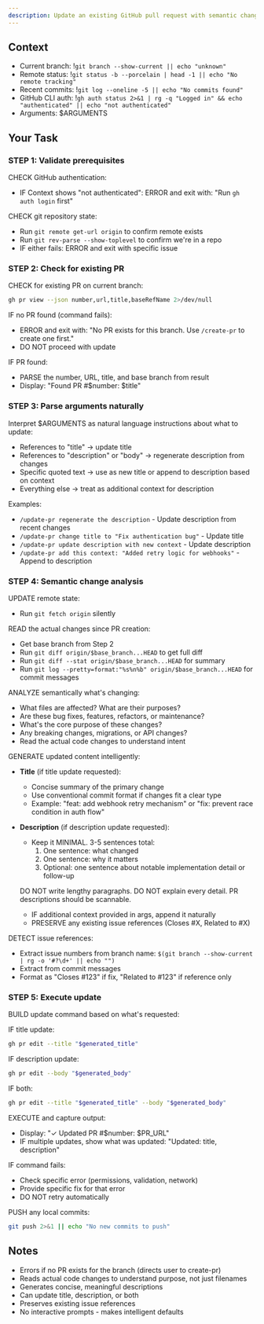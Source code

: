 ```yaml
---
description: Update an existing GitHub pull request with semantic change analysis
---
```


## Context

- Current branch: !`git branch --show-current || echo "unknown"`
- Remote status: !`git status -b --porcelain | head -1 || echo "No remote tracking"`
- Recent commits: !`git log --oneline -5 || echo "No commits found"`
- GitHub CLI auth: !`gh auth status 2>&1 | rg -q "Logged in" && echo "authenticated" || echo "not authenticated"`
- Arguments: $ARGUMENTS

## Your Task

### STEP 1: Validate prerequisites

CHECK GitHub authentication:
- IF Context shows "not authenticated": ERROR and exit with: "Run `gh auth login` first"

CHECK git repository state:
- Run `git remote get-url origin` to confirm remote exists
- Run `git rev-parse --show-toplevel` to confirm we're in a repo
- IF either fails: ERROR and exit with specific issue

### STEP 2: Check for existing PR

CHECK for existing PR on current branch:
```bash
gh pr view --json number,url,title,baseRefName 2>/dev/null
```

IF no PR found (command fails):
- ERROR and exit with: "No PR exists for this branch. Use `/create-pr` to create one first."
- DO NOT proceed with update

IF PR found:
- PARSE the number, URL, title, and base branch from result
- Display: "Found PR #$number: $title"

### STEP 3: Parse arguments naturally

Interpret $ARGUMENTS as natural language instructions about what to update:
- References to "title" → update title
- References to "description" or "body" → regenerate description from changes
- Specific quoted text → use as new title or append to description based on context
- Everything else → treat as additional context for description

Examples:

- `/update-pr regenerate the description` - Update description from recent changes
- `/update-pr change title to "Fix authentication bug"` - Update title
- `/update-pr update description with new context` - Update description
- `/update-pr add this context: "Added retry logic for webhooks"` - Append to description

### STEP 4: Semantic change analysis

UPDATE remote state:
- Run `git fetch origin` silently

READ the actual changes since PR creation:
- Get base branch from Step 2
- Run `git diff origin/$base_branch...HEAD` to get full diff
- Run `git diff --stat origin/$base_branch...HEAD` for summary
- Run `git log --pretty=format:"%s%n%b" origin/$base_branch...HEAD` for commit messages

ANALYZE semantically what's changing:
- What files are affected? What are their purposes?
- Are these bug fixes, features, refactors, or maintenance?
- What's the core purpose of these changes?
- Any breaking changes, migrations, or API changes?
- Read the actual code changes to understand intent

GENERATE updated content intelligently:

- **Title** (if title update requested):
  - Concise summary of the primary change
  - Use conventional commit format if changes fit a clear type
  - Example: "feat: add webhook retry mechanism" or "fix: prevent race condition in auth flow"

- **Description** (if description update requested):
  - Keep it MINIMAL. 3-5 sentences total:
    1. One sentence: what changed
    2. One sentence: why it matters
    3. Optional: one sentence about notable implementation detail or follow-up

  DO NOT write lengthy paragraphs. DO NOT explain every detail. PR descriptions should be scannable.
  - IF additional context provided in args, append it naturally
  - PRESERVE any existing issue references (Closes #X, Related to #X)

DETECT issue references:
- Extract issue numbers from branch name: `$(git branch --show-current | rg -o '#?\d+' || echo "")`
- Extract from commit messages
- Format as "Closes #123" if fix, "Related to #123" if reference only

### STEP 5: Execute update

BUILD update command based on what's requested:

IF title update:
```bash
gh pr edit --title "$generated_title"
```

IF description update:
```bash
gh pr edit --body "$generated_body"
```

IF both:
```bash
gh pr edit --title "$generated_title" --body "$generated_body"
```

EXECUTE and capture output:
- Display: "✓ Updated PR #$number: $PR_URL"
- IF multiple updates, show what was updated: "Updated: title, description"

IF command fails:
- Check specific error (permissions, validation, network)
- Provide specific fix for that error
- DO NOT retry automatically

PUSH any local commits:
```bash
git push 2>&1 || echo "No new commits to push"
```

## Notes

- Errors if no PR exists for the branch (directs user to create-pr)
- Reads actual code changes to understand purpose, not just filenames
- Generates concise, meaningful descriptions
- Can update title, description, or both
- Preserves existing issue references
- No interactive prompts - makes intelligent defaults
